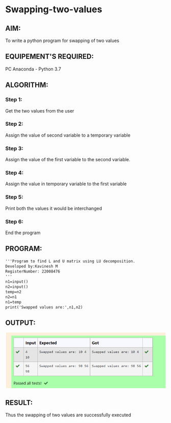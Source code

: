 # Swapping-two-values
## AIM:
To write a python program for swapping of two values
## EQUIPEMENT'S REQUIRED: 
PC
Anaconda - Python 3.7
## ALGORITHM: 
### Step 1:
Get the two values from the user
### Step 2: 
Assign the value of second variable to a temporary variable 
### Step 3: 
Assign the value of the first variable to the second variable.
### Step 4:  
Assign the value in temporary variable to the first variable
### Step 5: 
Print both the values it would be interchanged
### Step 6: 
End the program
## PROGRAM:
```
'''Program to find L and U matrix using LU decomposition.
Developed by:Kavinesh M 
RegisterNumber: 22008476
'''
n1=input()
n2=input()
temp=n2
n2=n1
n1=temp
print('Swapped values are:',n1,n2)
```
## OUTPUT:
![swap](outputswap1.png)


## RESULT:
Thus the swapping of two values are successfully executed



